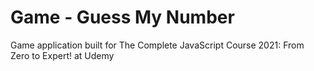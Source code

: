 # Game - Guess My Number
Game application built for The Complete JavaScript Course 2021: From Zero to Expert! at Udemy
